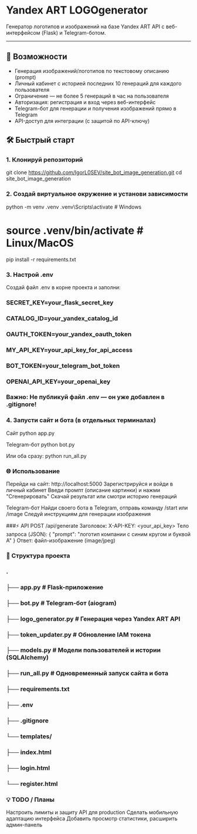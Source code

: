 # Yandex ART LOGOgenerator

Генератор логотипов и изображений на базе Yandex ART API с веб-интерфейсом (Flask) и Telegram-ботом.

---

## 🚀 Возможности

- Генерация изображений/логотипов по текстовому описанию (prompt)
- Личный кабинет с историей последних 10 генераций для каждого пользователя
- Ограничение — не более 5 генераций в час на пользователя
- Авторизация: регистрация и вход через веб-интерфейс
- Telegram-бот для генерации и получения изображений прямо в Telegram
- API-доступ для интеграции (с защитой по API-ключу)


## 🛠️ Быстрый старт

### 1. Клонируй репозиторий
git clone https://github.com/IgorL0SEV/site_bot_image_generation.git
cd site_bot_image_generation

### 2. Создай виртуальное окружение и установи зависимости
python -m venv .venv
.venv\Scripts\activate      # Windows

# source .venv/bin/activate # Linux/MacOS
pip install -r requirements.txt

### 3. Настрой .env
Создай файл .env в корне проекта и заполни:

### SECRET_KEY=your_flask_secret_key
### CATALOG_ID=your_yandex_catalog_id
### OAUTH_TOKEN=your_yandex_oauth_token
### MY_API_KEY=your_api_key_for_api_access
### BOT_TOKEN=your_telegram_bot_token
### OPENAI_API_KEY=your_openai_key
### Важно: Не публикуй файл .env — он уже добавлен в .gitignore!

### 4. Запусти сайт и бота (в отдельных терминалах)
Сайт
python app.py

Telegram-бот
python bot.py

Или оба сразу:
python run_all.py

### 🌐 Использование
Перейди на сайт: http://localhost:5000
Зарегистрируйся и войди в личный кабинет
Введи промпт (описание картинки) и нажми "Сгенерировать"
Скачай результат или смотри историю генераций

Telegram-бот
Найди своего бота в Telegram, отправь команду /start или /image
Следуй инструкциям для генерации изображения

###⚡ API
POST /api/generate
Заголовок: X-API-KEY: <your_api_key>
Тело запроса (JSON):
{ "prompt": "логотип компании с синим кругом и буквой A" }
Ответ: файл-изображение (image/jpeg)

### 📁 Структура проекта
### .
### ├── app.py                # Flask-приложение
### ├── bot.py                # Telegram-бот (aiogram)
### ├── logo_generator.py     # Генерация через Yandex ART API
### ├── token_updater.py      # Обновление IAM токена
### ├── models.py             # Модели пользователей и истории (SQLAlchemy)
### ├── run_all.py            # Одновременный запуск сайта и бота
### ├── requirements.txt
### ├── .env
### ├── .gitignore
### └── templates/
###     ├── index.html
###     ├── login.html
###     └── register.html


### 💡 TODO / Планы
Настроить лимиты и защиту API для production
Сделать мобильную адаптацию интерфейса
Добавить просмотр статистики, расширить админ-панель
